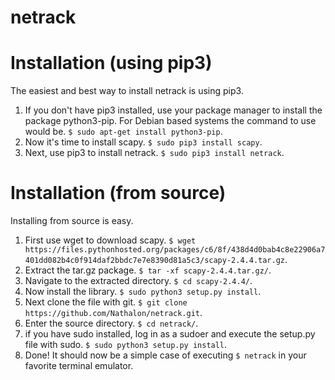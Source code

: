 netrack
=======

Installation (using pip3)
=========================

The easiest and best way to install netrack is using pip3.

1. If you don't have pip3 installed, use your package manager to install the package python3-pip. For Debian based systems
   the command to use would be. `$ sudo apt-get install python3-pip`.
2. Now it's time to install scapy. `$ sudo pip3 install scapy`.
3. Next, use pip3 to install netrack. `$ sudo pip3 install netrack`.

Installation (from source)
==========================

Installing from source is easy.

1. First use wget to download scapy. `$ wget https://files.pythonhosted.org/packages/c6/8f/438d4d0bab4c8e22906a7401dd082b4c0f914daf2bbdc7e7e8390d81a5c3/scapy-2.4.4.tar.gz`.
2. Extract the tar.gz package. `$ tar -xf scapy-2.4.4.tar.gz/`.
3. Navigate to the extracted directory. `$ cd scapy-2.4.4/`.
4. Now install the library. `$ sudo python3 setup.py install`.
5. Next clone the file with git. `$ git clone https://github.com/Nathalon/netrack.git`.
6. Enter the source directory. `$ cd netrack/`.
7. if you have sudo installed, log in as a sudoer and execute the setup.py file with sudo. `$ sudo python3 setup.py install`.
8. Done! It should now be a simple case of executing `$ netrack` in your favorite terminal emulator.
